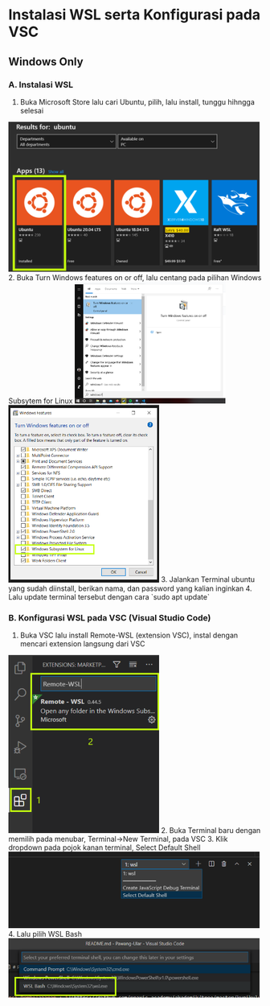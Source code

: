 # Instalasi WSL serta Konfigurasi pada VSC
## Windows Only

### A. Instalasi WSL

1. Buka Microsoft Store lalu cari Ubuntu, pilih, lalu install, tunggu hihngga selesai
<img src="https://github.com/dummytarget/Pawang-Ular/blob/master/img/1.png" width="500" />
2. Buka Turn Windows features on or off, lalu centang pada pilihan Windows Subsytem for Linux
<img src="https://github.com/dummytarget/Pawang-Ular/blob/master/img/1b.png" width="300" />
<img src="https://github.com/dummytarget/Pawang-Ular/blob/master/img/2.png" width="300" />
3. Jalankan Terminal ubuntu yang sudah diinstall, berikan nama, dan password yang kalian inginkan
4. Lalu update terminal tersebut dengan cara `sudo apt update`


### B. Konfigurasi WSL pada VSC (Visual Studio Code)

1. Buka VSC lalu install Remote-WSL (extension VSC), instal dengan mencari extension langsung dari VSC
<img src="https://github.com/dummytarget/Pawang-Ular/blob/master/img/3.png" width="300" />
2. Buka Terminal baru dengan memilih pada menubar, Terminal->New Terminal, pada VSC
3. Klik dropdown pada pojok kanan terminal, Select Default Shell
<img src="https://github.com/dummytarget/Pawang-Ular/blob/master/img/4.png" width="500" />
4. Lalu pilih WSL Bash
<img src="https://github.com/dummytarget/Pawang-Ular/blob/master/img/5.png" width="500" />
